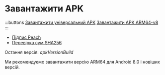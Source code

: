 # Завантажити APK

:::buttons
[Завантажити універсальний APK]($apkUniversalUrl$)
[Завантажити APK ARM64-v8]($apkArm64v8Url$)
:::

- [Підпис Peach]($apkSignaturesUrl$)
- [Перевірка сум SHA256]($apkChecksumsUrl$)

Остання версія: $apkVersionBuild$

Ми рекомендуємо завантажити версію ARM64 для Android 8.0 і новіших версій.
